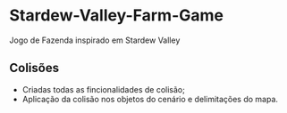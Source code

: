 # Stardew-Valley-Farm-Game
Jogo de Fazenda inspirado em Stardew Valley

## Colisões

- Criadas todas as fincionalidades de colisão;
- Aplicação da colisão nos objetos do cenário e delimitações do mapa.
